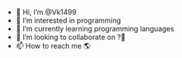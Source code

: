 - 👋 Hi, I’m @Vk1499
- 👀 I’m interested in programming 
- 🌱 I’m currently learning programming languages
- 💞️ I’m looking to collaborate on ?🤔
- 📫 How to reach me 🌎

<!---
Vk1499/Vk1499 is a ✨ special ✨ repository because its `README.md` (this file) appears on your GitHub profile.
You can click the Preview link to take a look at your changes.
--->
